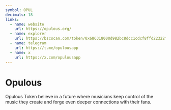 ```yaml
---
symbol: OPUL
decimals: 18
links:
  - name: website
    url: https://opulous.org/
  - name: explorer
    url: https://bscscan.com/token/0x686318000d982bc8dcc1cdcf8ffd22322f0960ed
  - name: telegram
    url: https://t.me/opulousapp
  - name: x
    url: https://x.com/opulousapp
---
```


# Opulous

Opulous Token believe in a future where musicians keep control of the music they create and forge even deeper connections with their fans.
